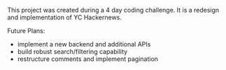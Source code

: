 This project was created during a 4 day coding challenge.
It is a redesign and implementation of YC Hackernews. 

Future Plans:
- implement a new backend and additional APIs 
- build robust search/filtering capability
- restructure comments and implement pagination